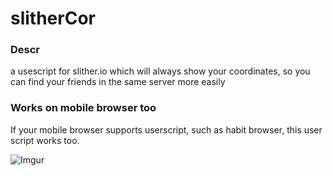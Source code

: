 # slitherCor

### Descr
a usescript for slither.io which will always show your coordinates, so you can find your friends in the same server more easily

### Works on mobile browser too
If your mobile browser supports userscript, such as habit browser, this user script works too.

![Imgur](http://i.imgur.com/6OwqHaF.jpg)

